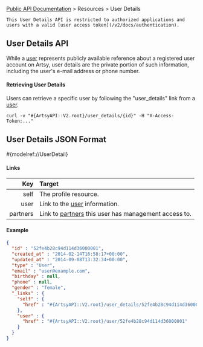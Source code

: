 [Public API Documentation](/v2) &gt; Resources &gt; User Details

``` alert[info]
This User Details API is restricted to authorized applications and users with a valid [user access token](/v2/docs/authentication).
```


## User Details API

While a [user](/v2/docs/users) represents publicly available reference about a registered user account on Artsy, user details are the private portion of such information, including the user's e-mail address or phone number.

#### Retrieving User Details

Users can retrieve a specific user by following the "user_details" link from a [user](/v2/docs/users).

```
curl -v "#{ArtsyAPI::V2.root}/user_details/{id}" -H "X-Access-Token:..."
```

## User Details JSON Format

#{modelref://UserDetail}

#### Links

Key        | Target                                                                  |
----------:|:------------------------------------------------------------------------|
self       | The profile resource.                                                   |
user       | Link to the [user](/v2/docs/users) information.                            |
partners   | Link to [partners](/v2/docs/partners) this user has management access to.  |

#### Example

``` json
{
  "id" : "52fe4b28c94d114d36000001",
  "created_at" : "2014-02-14T16:58:17+00:00",
  "updated_at" : "2014-09-08T13:32:34+00:00",
  "type" : "User",
  "email" : "user@example.com",
  "birthday" : null,
  "phone" : null,
  "gender" : "female",
  "_links" : {
    "self" : {
      "href" : "#{ArtsyAPI::V2.root}/user_details/52fe4b28c94d114d36000001"
    },
    "user" : {
      "href" : "#{ArtsyAPI::V2.root}/user/52fe4b28c94d114d36000001"
    }
  }
}
```
